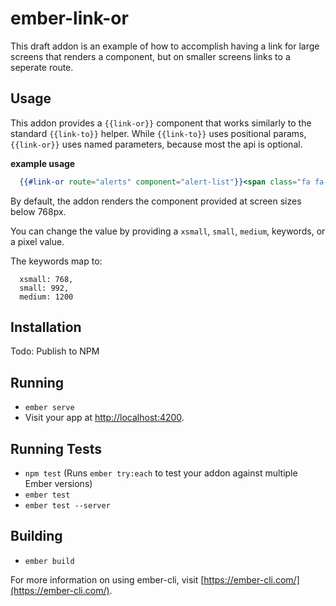 # ember-link-or

This draft addon is an example of how to accomplish having a link for large
screens that renders a component, but on smaller screens links to a seperate route.

## Usage

This addon provides a `{{link-or}}` component that works similarly to the standard
`{{link-to}}` helper. While `{{link-to}}` uses positional params, `{{link-or}}` uses
named parameters, because most the api is optional.

**example usage**

```hbs
  {{#link-or route="alerts" component="alert-list"}}<span class="fa fa-alert"></span> Alerts {{/link-or}}
```

By default, the addon renders the component provided at screen sizes below 768px.

You can change the value by providing a `xsmall`, `small`, `medium`, keywords, or a pixel
value.

The keywords map to:

```
  xsmall: 768,
  small: 992,
  medium: 1200
```


## Installation

Todo: Publish to NPM

## Running

* `ember serve`
* Visit your app at [http://localhost:4200](http://localhost:4200).

## Running Tests

* `npm test` (Runs `ember try:each` to test your addon against multiple Ember versions)
* `ember test`
* `ember test --server`

## Building

* `ember build`

For more information on using ember-cli, visit [https://ember-cli.com/](https://ember-cli.com/).

